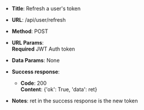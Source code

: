 * **Title**: Refresh a user's token
* **URL**: /api/user/refresh
* **Method**: POST
* **URL Params**:   
	**Required** JWT Auth token

* **Data Params**: None 

* **Success response**:  
	* **Code**: 200  
	**Content**: {'ok': True, 'data': ret} 

* **Notes**: 
	ret in the success response is the new token 
